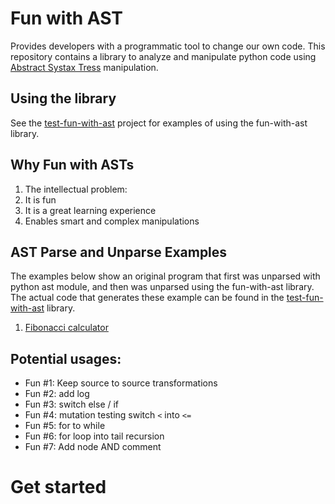 # Fun with AST
Provides developers with a programmatic tool to change our own code.
This repository contains a library to analyze and manipulate python code using [Abstract Systax Tress](https://docs.python.org/3/library/ast.html) manipulation. 

## Using the library
See the [test-fun-with-ast](https://github.com/shairubin/test-fun-with-ast) project for examples of using the fun-with-ast library.


## Why Fun with ASTs
1. The intellectual problem: 
2. It is fun
2. It is a great learning experience 
3. Enables smart and complex manipulations 


## AST Parse and Unparse Examples
The examples below show an original program that first was unparsed with 
python ast module, 
and then was unparsed using the fun-with-ast library. The actual code that generates 
these example can be found in the [test-fun-with-ast](https://github.com/shairubin/test-fun-with-ast) 
library. 

1. [Fibonacci calculator](./docs/parse_vs_unparse_vs_fwa.pdf)
## Potential usages:
- Fun #1: Keep source to source transformations
- Fun #2: add log
- Fun #3: switch else / if 
- Fun #4: mutation testing switch `<` into `<=`
- Fun #5: for to while 
- Fun #6: for loop into tail recursion 
- Fun #7: Add node AND comment





# Get started 